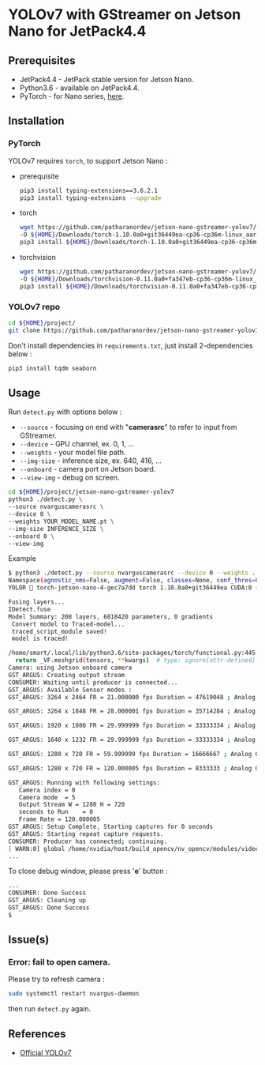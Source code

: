 # YOLOv7 with GStreamer on Jetson Nano for JetPack4.4

## Prerequisites

- JetPack4.4 - JetPack stable version for Jetson Nano.
- Python3.6 - available on JetPack4.4.
- PyTorch - for Nano series, [here](https://github.com/patharanordev/jetson-nano-gstreamer-yolov7/releases/tag/torch-jetson-nano).

## Installation

### PyTorch

YOLOv7 requires `torch`, to support Jetson Nano :

- prerequisite

    ```sh
    pip3 install typing-extensions==3.6.2.1
    pip3 install typing-extensions --upgrade
    ```

- torch

    ```sh
    wget https://github.com/patharanordev/jetson-nano-gstreamer-yolov7/releases/download/torch-jetson-nano/torch-1.10.0a0+git36449ea-cp36-cp36m-linux_aarch64.whl \
    -O ${HOME}/Downloads/torch-1.10.0a0+git36449ea-cp36-cp36m-linux_aarch64.whl
    pip3 install ${HOME}/Downloads/torch-1.10.0a0+git36449ea-cp36-cp36m-linux_aarch64.whl
    ```

- torchvision

    ```sh
    wget https://github.com/patharanordev/jetson-nano-gstreamer-yolov7/releases/download/torch-jetson-nano/torchvision-0.11.0a0+fa347eb-cp36-cp36m-linux_aarch64.whl \
    -O ${HOME}/Downloads/torchvision-0.11.0a0+fa347eb-cp36-cp36m-linux_aarch64.whl
    pip3 install ${HOME}/Downloads/torchvision-0.11.0a0+fa347eb-cp36-cp36m-linux_aarch64.whl
    ```

### YOLOv7 repo

```sh
cd ${HOME}/project/
git clone https://github.com/patharanordev/jetson-nano-gstreamer-yolov7.git
```

Don't install dependencies in `requirements.txt`, just install 2-dependencies below :

```sh
pip3 install tqdm seaborn
```

## Usage

Run `detect.py` with options below :

- `--source` - focusing on end with "**camerasrc**" to refer to input from GStreamer.
- `--device` - GPU channel, ex. 0, 1, ...
- `--weights` - your model file path.
- `--img-size` - inference size, ex. 640, 416, ...
- `--onboard` - camera port on Jetson board.
- `--view-img` - debug on screen.

```sh
cd ${HOME}/project/jetson-nano-gstreamer-yolov7
python3 ./detect.py \
--source nvarguscamerasrc \
--device 0 \
--weights YOUR_MODEL_NAME.pt \
--img-size INFERENCE_SIZE \
--onboard 0 \
--view-img
```

Example

```sh
$ python3 ./detect.py --source nvarguscamerasrc --device 0 --weights ../yolov7/yolov7-tiny-custom-best.pt --img-size 416 --onboard 0 --view-img
Namespace(agnostic_nms=False, augment=False, classes=None, conf_thres=0.25, copy_frame=False, device='0', do_resize=False, exist_ok=False, gstr=None, height=480, image=None, img_size=416, iou_thres=0.45, name='exp', no_trace=False, nosave=False, onboard=0, project='runs/detect', rtsp=None, rtsp_latency=200, save_conf=False, save_txt=False, source='nvarguscamerasrc', update=False, usb=None, video=None, video_looping=False, view_img=True, weights=['../yolov7/yolov7-tiny-custom-best.pt'], width=640)
YOLOR 🚀 torch-jetson-nano-4-gec7a7dd torch 1.10.0a0+git36449ea CUDA:0 (NVIDIA Tegra X1, 3956.18359375MB)

Fusing layers... 
IDetect.fuse
Model Summary: 208 layers, 6018420 parameters, 0 gradients
 Convert model to Traced-model... 
 traced_script_module saved! 
 model is traced! 

/home/smart/.local/lib/python3.6/site-packages/torch/functional.py:445: UserWarning: torch.meshgrid: in an upcoming release, it will be required to pass the indexing argument. (Triggered internally at  ../aten/src/ATen/native/TensorShape.cpp:2157.)
  return _VF.meshgrid(tensors, **kwargs)  # type: ignore[attr-defined]
Camera: using Jetson onboard camera
GST_ARGUS: Creating output stream
CONSUMER: Waiting until producer is connected...
GST_ARGUS: Available Sensor modes :
GST_ARGUS: 3264 x 2464 FR = 21.000000 fps Duration = 47619048 ; Analog Gain range min 1.000000, max 10.625000; Exposure Range min 13000, max 683709000;

GST_ARGUS: 3264 x 1848 FR = 28.000001 fps Duration = 35714284 ; Analog Gain range min 1.000000, max 10.625000; Exposure Range min 13000, max 683709000;

GST_ARGUS: 1920 x 1080 FR = 29.999999 fps Duration = 33333334 ; Analog Gain range min 1.000000, max 10.625000; Exposure Range min 13000, max 683709000;

GST_ARGUS: 1640 x 1232 FR = 29.999999 fps Duration = 33333334 ; Analog Gain range min 1.000000, max 10.625000; Exposure Range min 13000, max 683709000;

GST_ARGUS: 1280 x 720 FR = 59.999999 fps Duration = 16666667 ; Analog Gain range min 1.000000, max 10.625000; Exposure Range min 13000, max 683709000;

GST_ARGUS: 1280 x 720 FR = 120.000005 fps Duration = 8333333 ; Analog Gain range min 1.000000, max 10.625000; Exposure Range min 13000, max 683709000;

GST_ARGUS: Running with following settings:
   Camera index = 0 
   Camera mode  = 5 
   Output Stream W = 1280 H = 720 
   seconds to Run    = 0 
   Frame Rate = 120.000005 
GST_ARGUS: Setup Complete, Starting captures for 0 seconds
GST_ARGUS: Starting repeat capture requests.
CONSUMER: Producer has connected; continuing.
[ WARN:0] global /home/nvidia/host/build_opencv/nv_opencv/modules/videoio/src/cap_gstreamer.cpp (933) open OpenCV | GStreamer warning: Cannot query video position: status=0, value=-1, duration=-1
...
```

To close debug window, please press '**e**' button :

```sh
...
CONSUMER: Done Success
GST_ARGUS: Cleaning up
GST_ARGUS: Done Success
$
```

## Issue(s)

### Error: fail to open camera.

Please try to refresh camera :

```sh
sudo systemctl restart nvargus-daemon
```

then run `detect.py` again.

## References

- [Official YOLOv7](https://github.com/WongKinYiu/yolov7)